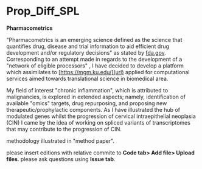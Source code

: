 # Prop_Diff_SPL
**Pharmacometrics**

"Pharmacometrics is an emerging science defined as the science that quantifies drug, disease and trial information to aid efficient drug development and/or regulatory decisions" as stated by [fda.gov](url).
Corresponding to an attempt made in regards to the development of a "network of eligible processors" , I have decided to develop a platform which assimilates to [https://mgm.ku.edu/](url) applied for computational services aimed towards translational science in biomedical area.

My field of interest "chronic inflammation", which is attributed to malignancies, is explored in extended aspects; namely, identification of available "omics" targets, drug repurposing, and proposing new therapeutic/prophylactic components. 
As I have illustrated the hub of modulated genes whilst the progression of cervical intraepithelial neoplasia (CIN) I came by the idea of working on spliced variants of transcriptomes that may contribute to the progression of CIN.

methodology illustrated in "method paper".

please insert editions with relative commite to **Code tab> Add file> Upload files**.
please ask questions using **Issue tab**.
